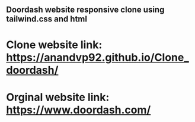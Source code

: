 ## Doordash website responsive clone using tailwind.css and html

# Clone website link: https://anandvp92.github.io/Clone_doordash/

# Orginal website link: https://www.doordash.com/ 